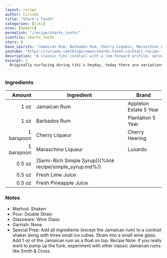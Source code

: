```yaml
---
layout: recipe
author: Curiada
title: "Shark's Tooth"
categories: [tiki]
eras: [modern]
permalink: "/recipe/sharks_tooth/"
iconfile: sharks_tooth
stars: 0
base_spirits: "Jamaican Rum, Barbados Rum, Cherry Liqueur, Maraschino Liqueur"
youtube: "https://curiada.com/blogs/news/sharks-tooth-cocktail-recipe-featuring-barbados-and-jamaica-rums"
description: "A classic tiki cocktail with a rum-forward profile, served straight up with cherry and maraschino liqueurs."
excerpt: |
  Originally surfacing during tiki's heyday, today there are variations to suit every palate. Here the recipe is very rum-forward, served straight up after a quick shake with ice, and the presentation is more understated than might typically be expected.
---
```


### Ingredients

|     Amount | Ingredient                                                | Brand                  |
| ---------: | --------------------------------------------------------- | ---------------------- |
|       1 oz | Jamaican Rum                                              | Appleton Estate 5 Year |
|       1 oz | Barbados Rum                                              | Plantation 5 Year      |
| 1 barspoon | Cherry Liqueur                                            | Cherry Heering         |
| 1 barspoon | Maraschino Liqueur                                        | Luxardo                |
|     0.5 oz | [Semi-Rich Simple Syrup]({%link recipe/simple_syrup.md%}) |
|     0.5 oz | Fresh Lime Juice                                          |
|     0.5 oz | Fresh Pineapple Juice                                     |

### Notes

- Method: Shaken
- Pour: Double Strain
- Glassware: Wine Glass
- Garnish: None
- Special Prep: Add all ingredients (except the Jamaican rum) to a cocktail shaker along with three small ice cubes. Strain into a small wine glass. Add 1 oz of the Jamaican rum as a float on top. Recipe Note: if you really want to pump up the funk, experiment with other classic Jamaican rums like Smith & Cross.
